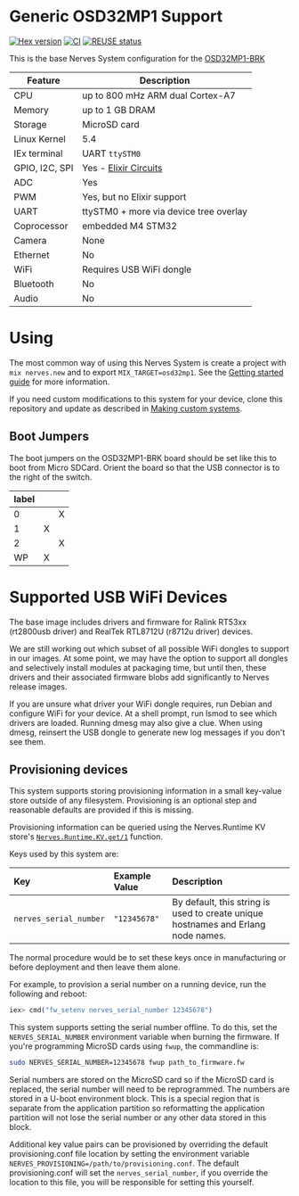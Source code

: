 # Generic OSD32MP1 Support

[![Hex version](https://img.shields.io/hexpm/v/nerves_system_osd32mp1.svg "Hex version")](https://hex.pm/packages/nerves_system_osd32mp1)
[![CI](https://github.com/nerves-project/nerves_system_osd32mp1/actions/workflows/ci.yml/badge.svg)](https://github.com/nerves-project/nerves_system_osd32mp1/actions/workflows/ci.yml)
[![REUSE status](https://api.reuse.software/badge/github.com/nerves-project/nerves_system_osd32mp1)](https://api.reuse.software/info/github.com/nerves-project/nerves_system_osd32mp1)

This is the base Nerves System configuration for the
[OSD32MP1-BRK](https://octavosystems.com/octavo_products/osd32mp1-brk/)

| Feature              | Description                     |
| -------------------- | ------------------------------- |
| CPU                  | up to 800 mHz ARM dual Cortex-A7 |
| Memory               | up to 1 GB DRAM                 |
| Storage              | MicroSD card                    |
| Linux Kernel         | 5.4                             |
| IEx terminal         | UART `ttySTM0`                  |
| GPIO, I2C, SPI       | Yes - [Elixir Circuits](https://github.com/elixir-circuits) |
| ADC                  | Yes                             |
| PWM                  | Yes, but no Elixir support      |
| UART                 | ttySTM0 + more via device tree overlay |
| Coprocessor          | embedded M4 STM32               |
| Camera               | None                            |
| Ethernet             | No                              |
| WiFi                 | Requires USB WiFi dongle        |
| Bluetooth            | No                              |
| Audio                | No                              |

# Using

The most common way of using this Nerves System is create a project with `mix
nerves.new` and to export `MIX_TARGET=osd32mp1`. See the [Getting started
guide](https://hexdocs.pm/nerves/getting-started.html#creating-a-new-nerves-app)
for more information.

If you need custom modifications to this system for your device, clone this
repository and update as described in [Making custom
systems](https://hexdocs.pm/nerves/customizing-systems.html).

## Boot Jumpers

The boot jumpers on the OSD32MP1-BRK board should be set like this to boot from
Micro SDCard. Orient the board so that the USB connector is to the right of the
switch.

|label| | |
|-----|-|-|
|0    | |X|
|1    |X| |
|2    | |X|
|WP   |X| |

# Supported USB WiFi Devices

The base image includes drivers and firmware for Ralink RT53xx (rt2800usb
driver) and RealTek RTL8712U (r8712u driver) devices.

We are still working out which subset of all possible WiFi dongles to support in
our images. At some point, we may have the option to support all dongles and
selectively install modules at packaging time, but until then, these drivers and
their associated firmware blobs add significantly to Nerves release images.

If you are unsure what driver your WiFi dongle requires, run Debian and
configure WiFi for your device. At a shell prompt, run lsmod to see which
drivers are loaded. Running dmesg may also give a clue. When using dmesg,
reinsert the USB dongle to generate new log messages if you don't see them.

## Provisioning devices

This system supports storing provisioning information in a small key-value store
outside of any filesystem. Provisioning is an optional step and reasonable
defaults are provided if this is missing.

Provisioning information can be queried using the Nerves.Runtime KV store's
[`Nerves.Runtime.KV.get/1`](https://hexdocs.pm/nerves_runtime/Nerves.Runtime.KV.html#get/1)
function.

Keys used by this system are:

Key                    | Example Value     | Description
:--------------------- | :---------------- | :----------
`nerves_serial_number` | `"12345678"`      | By default, this string is used to create unique hostnames and Erlang node names.

The normal procedure would be to set these keys once in manufacturing or before
deployment and then leave them alone.

For example, to provision a serial number on a running device, run the following
and reboot:

```elixir
iex> cmd("fw_setenv nerves_serial_number 12345678")
```

This system supports setting the serial number offline. To do this, set the
`NERVES_SERIAL_NUMBER` environment variable when burning the firmware. If you're
programming MicroSD cards using `fwup`, the commandline is:

```sh
sudo NERVES_SERIAL_NUMBER=12345678 fwup path_to_firmware.fw
```

Serial numbers are stored on the MicroSD card so if the MicroSD card is
replaced, the serial number will need to be reprogrammed. The numbers are stored
in a U-boot environment block. This is a special region that is separate from
the application partition so reformatting the application partition will not
lose the serial number or any other data stored in this block.

Additional key value pairs can be provisioned by overriding the default
provisioning.conf file location by setting the environment variable
`NERVES_PROVISIONING=/path/to/provisioning.conf`. The default provisioning.conf
will set the `nerves_serial_number`, if you override the location to this file,
you will be responsible for setting this yourself.

